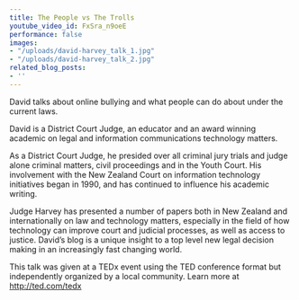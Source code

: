 ```yaml
---
title: The People vs The Trolls
youtube_video_id: FxSra_n9oeE
performance: false
images:
- "/uploads/david-harvey_talk_1.jpg"
- "/uploads/david-harvey_talk_2.jpg"
related_blog_posts:
- ''
---
```


David talks about online bullying and what people can do about under the current laws.

David is a District Court Judge, an educator and an award winning academic on legal and information communications technology matters.

As a District Court Judge, he presided over all criminal jury trials and judge alone criminal matters, civil proceedings and in the Youth Court. His involvement with the New Zealand Court on information technology initiatives began in 1990, and has continued to influence his academic writing.

Judge Harvey has presented a number of papers both in New Zealand and internationally on law and technology matters, especially in the field of how technology can improve court and judicial processes, as well as access to justice. David’s blog is a unique insight to a top level new legal decision making in an increasingly fast changing world.

This talk was given at a TEDx event using the TED conference format but independently organized by a local community. Learn more at http://ted.com/tedx
